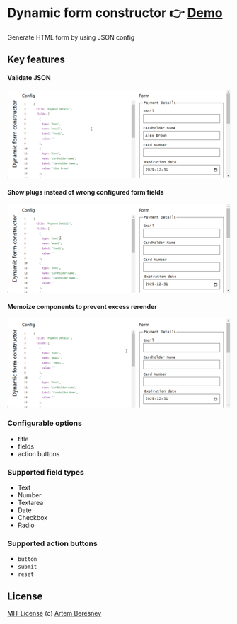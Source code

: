# Dynamic form constructor 👉 [Demo](https://artembert.github.io/dynamic-form-constructor/)

Generate HTML form by using JSON config

## Key features
#### Validate JSON
  ![validate json](./readme/validate-json.gif)
#### Show plugs instead of wrong configured form fields
  ![fallback](./readme/fallback.gif)
#### Memoize components to prevent excess rerender
  ![memoization](./readme/memoization.gif)

### Configurable options
- title
- fields
- action buttons

### Supported field types
- Text
- Number
- Textarea
- Date
- Checkbox
- Radio

### Supported action buttons
- `button`
- `submit`
- `reset`

## License
[MIT License](https://artembert.github.io/dynamic-form-constructor/main/LICENSE) (c) [Artem Beresnev](https://twitter.com/artembert)

